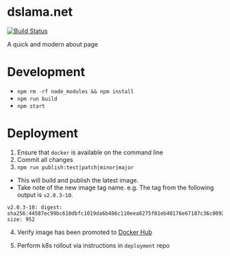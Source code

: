 # dslama.net

[![Build Status](https://travis-ci.org/deanslamajr/dslama.net.svg?branch=master)](https://travis-ci.org/deanslamajr/dslama.net)

A quick and modern about page

# Development
* `npm rm -rf node_modules && npm install`
* `npm run build`
* `npm start`

# Deployment

1. Ensure that `docker` is available on the command line
2. Commit all changes
3. `npm run publish:test|patch|minor|major`
  * This will build and publish the latest image.
  * Take note of the new image tag name. e.g. The tag from the following output is `v2.0.3-10`.
  ```
  v2.0.3-10: digest: sha256:44587ec99bc610dbfc1019da6b486c110eea8275f01eb40176e67187c36c0092 size: 952
  ```
4. Verify image has been promoted to [Docker Hub](https://hub.docker.com/repository/registry-1.docker.io/deanslamajr/dslama.net/tags?page=1)

5. Perform k8s rollout via instructions in `deployment` repo